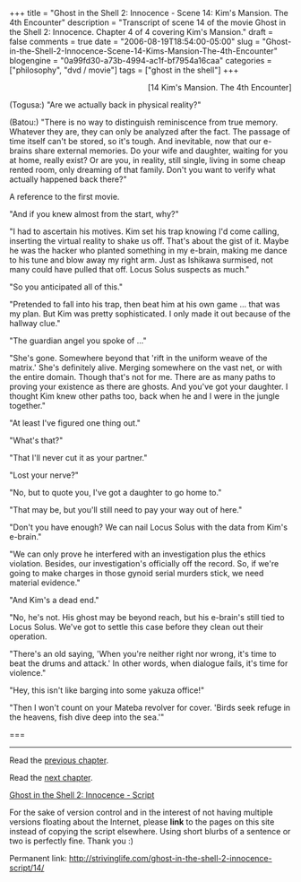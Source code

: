 +++
title = "Ghost in the Shell 2: Innocence - Scene 14: Kim's Mansion. The 4th Encounter"
description = "Transcript of scene 14 of the movie Ghost in the Shell 2: Innocence. Chapter 4 of 4 covering Kim's Mansion."
draft = false
comments = true
date = "2006-08-19T18:54:00-05:00"
slug = "Ghost-in-the-Shell-2-Innocence-Scene-14-Kims-Mansion-The-4th-Encounter"
blogengine = "0a99fd30-a73b-4994-ac1f-bf7954a16caa"
categories = ["philosophy", "dvd / movie"]
tags = ["ghost in the shell"]
+++

<p style="text-align: right">
[14 Kim&#39;s Mansion. The 4th Encounter]
</p>
<p>
(Togusa:) &quot;Are we actually back in physical reality?&quot;
</p>
<p>
(Batou:) &quot;There is no way to distinguish reminiscence from true memory. Whatever they are, they can only be analyzed after the fact. The passage of time itself can&#39;t be stored, so it&#39;s tough. And inevitable, now that our e-brains share external memories. Do your wife and daughter, waiting for you at home, really exist? Or are you, in reality, still single, living in some cheap rented room, only dreaming of that family. Don&#39;t you want to verify what actually happened back there?&quot;
</p>
<!--more-->
<div class="note">
<p>
A reference to the first movie.
</p>
</div>
<p>
&quot;And if you knew almost from the start, why?&quot;<!--adsense-->
</p>
<p>
&quot;I had to ascertain his motives. Kim set his trap knowing I&#39;d come calling, inserting the virtual reality to shake us off. That&#39;s about the gist of it. Maybe he was the hacker who planted something in my e-brain, making me dance to his tune and blow away my right arm. Just as Ishikawa surmised, not many could have pulled that off. Locus Solus suspects as much.&quot;
</p>
<p>
&quot;So you anticipated all of this.&quot;
</p>
<p>
&quot;Pretended to fall into his trap, then beat him at his own game ... that was my plan. But Kim was pretty sophisticated. I only made it out because of the hallway clue.&quot;
</p>
<p>
&quot;The guardian angel you spoke of ...&quot;
</p>
<p>
&quot;She&#39;s gone. Somewhere beyond that &#39;rift in the uniform weave of the matrix.&#39; She&#39;s definitely alive. Merging somewhere on the vast net, or with the entire domain. Though that&#39;s not for me. There are as many paths to proving your existence as there are ghosts. And you&#39;ve got your daughter. I thought Kim knew other paths too, back when he and I were in the jungle together.&quot;
</p>
<p>
&quot;At least I&#39;ve figured one thing out.&quot;
</p>
<p>
&quot;What&#39;s that?&quot;
</p>
<p>
&quot;That I&#39;ll never cut it as your partner.&quot;
</p>
<p>
&quot;Lost your nerve?&quot;
</p>
<p>
&quot;No, but to quote you, I&#39;ve got a daughter to go home to.&quot;
</p>
<p>
&quot;That may be, but you&#39;ll still need to pay your way out of here.&quot;
</p>
<p>
&quot;Don&#39;t you have enough? We can nail Locus Solus with the data from Kim&#39;s e-brain.&quot;
</p>
<p>
&quot;We can only prove he interfered with an investigation plus the ethics violation. Besides, our investigation&#39;s officially off the record. So, if we&#39;re going to make charges in those gynoid serial murders stick, we need material evidence.&quot;
</p>
<p>
&quot;And Kim&#39;s a dead end.&quot;
</p>
<p>
&quot;No, he&#39;s not. His ghost may be beyond reach, but his e-brain&#39;s still tied to Locus Solus. We&#39;ve got to settle this case before they clean out their operation.
</p>
<p>
&quot;There&#39;s an old saying, &#39;When you&#39;re neither right nor wrong, it&#39;s time to beat the drums and attack.&#39; In other words, when dialogue fails, it&#39;s time for violence.&quot;
</p>
<p>
&quot;Hey, this isn&#39;t like barging into some yakuza office!&quot;
</p>
<p>
&quot;Then I won&#39;t count on your Mateba revolver for cover. &#39;Birds seek refuge in the heavens, fish dive deep into the sea.&#39;&quot;
</p>
<p>
===
</p>
<hr />
<p>
Read the <a href="/ghost-in-the-shell-2-innocence-script/13/">previous chapter</a>.
</p>
<p>
Read the <a href="/ghost-in-the-shell-2-innocence-script/15/">next chapter</a>.
</p>
<p>
<a href="/ghost-in-the-shell-2-innocence-script/">Ghost in the Shell 2: Innocence - Script</a>
</p>
<div class="tip">
<p>
For the sake of version control and in the interest of not having multiple versions floating about the Internet, please <strong>link</strong> to the pages on this site instead of copying the script elsewhere. Using short blurbs of a sentence or two is perfectly fine.  Thank you :)
</p>
<p>
Permanent link: <a href="/ghost-in-the-shell-2-innocence-script/14/">http://strivinglife.com/ghost-in-the-shell-2-innocence-script/14/</a>
</p>
</div>

